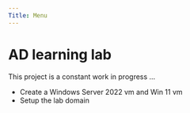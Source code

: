 ```yaml
---
Title: Menu
---
```


# AD learning lab
This project is a constant work in progress ...

* Create a Windows Server 2022 vm and Win 11 vm
* Setup the lab domain



